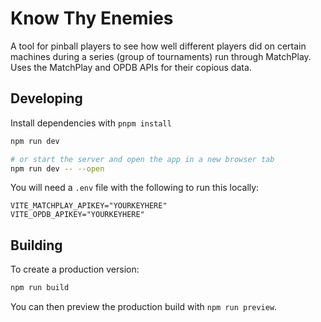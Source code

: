 # Know Thy Enemies

A tool for pinball players to see how well different players did on certain machines during a series (group of tournaments) run through MatchPlay. Uses the MatchPlay and OPDB APIs for their copious data.

## Developing

Install dependencies with `pnpm install`

```bash
npm run dev

# or start the server and open the app in a new browser tab
npm run dev -- --open
```

You will need a `.env` file with the following to run this locally:
```
VITE_MATCHPLAY_APIKEY="YOURKEYHERE"
VITE_OPDB_APIKEY="YOURKEYHERE"
```

## Building

To create a production version:

```bash
npm run build
```

You can then preview the production build with `npm run preview`.